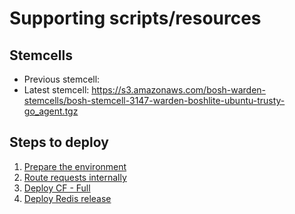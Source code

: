# Supporting scripts/resources

## Stemcells

* Previous stemcell:
* Latest stemcell: https://s3.amazonaws.com/bosh-warden-stemcells/bosh-stemcell-3147-warden-boshlite-ubuntu-trusty-go_agent.tgz

## Steps to deploy

1. [Prepare the environment](00-prepare-environment.sh)
2. [Route requests internally](01-route-requests.sh)
3. [Deploy CF - Full](03-deploy-cf.sh)
4. [Deploy Redis release](04-deploy-redis.sh)
